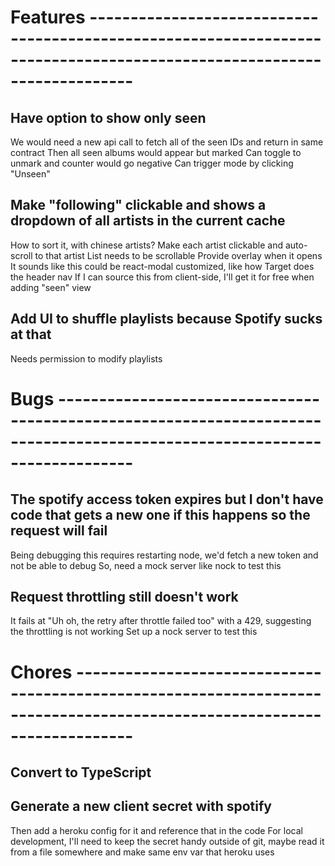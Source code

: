 # Features -----------------------------------------------------------------------------------------------------------------------

## Have option to show only seen
We would need a new api call to fetch all of the seen IDs and return in same contract
Then all seen albums would appear but marked
Can toggle to unmark and counter would go negative
Can trigger mode by clicking "Unseen"

## Make "following" clickable and shows a dropdown of all artists in the current cache
How to sort it, with chinese artists?
Make each artist clickable and auto-scroll to that artist
List needs to be scrollable
Provide overlay when it opens
It sounds like this could be react-modal customized, like how Target does the header nav
If I can source this from client-side, I'll get it for free when adding "seen" view

## Add UI to shuffle playlists because Spotify sucks at that
Needs permission to modify playlists


# Bugs ---------------------------------------------------------------------------------------------------------------------------

## The spotify access token expires but I don't have code that gets a new one if this happens so the request will fail
Being debugging this requires restarting node, we'd fetch a new token and not be able to debug
So, need a mock server like nock to test this

## Request throttling still doesn't work
It fails at "Uh oh, the retry after throttle failed too" with a 429, suggesting the throttling is not working
Set up a nock server to test this


# Chores -------------------------------------------------------------------------------------------------------------------------

## Convert to TypeScript

## Generate a new client secret with spotify
Then add a heroku config for it and reference that in the code
For local development, I'll need to keep the secret handy outside of git, maybe read it from a file somewhere and make same env var that heroku uses
